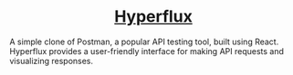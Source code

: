 <h1 align="center">
	<a href="https://hyperflux.vercel.app/">
		Hyperflux
	</a>
</h1

<h4 align="center">A simple clone of Postman, a popular API testing tool, built using React. Hyperflux provides a user-friendly interface for making API requests and visualizing responses.</h4>




